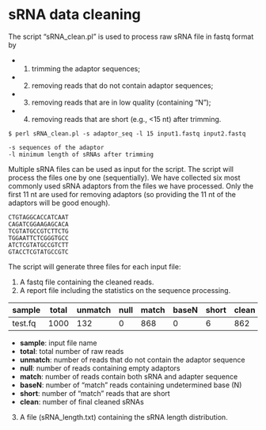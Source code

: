 
sRNA data cleaning 
==================

The script “sRNA_clean.pl” is used to process raw sRNA file in fastq format by
- 1. trimming the adaptor sequences;  
- 2. removing reads that do not contain adaptor sequences;
- 3. removing reads that are in low quality (containing “N”);
- 4. removing reads that are short (e.g., <15 nt) after trimming.

```
$ perl sRNA_clean.pl -s adaptor_seq -l 15 input1.fastq input2.fastq

-s sequences of the adaptor
-l minimum length of sRNAs after trimming
```

Multiple sRNA files can be used as input for the script. The script will process the files one by one (sequentially). We have collected six most commonly used sRNA adaptors from the files we have processed. Only the first 11 nt are used for removing adaptors (so providing the 11 nt of the adaptors will be good enough).

```
CTGTAGGCACCATCAAT
CAGATCGGAAGAGCACA
TCGTATGCCGTCTTCTG
TGGAATTCTCGGGTGCC
ATCTCGTATGCCGTCTT
GTACCTCGTATGCCGTC
```

The script will generate three files for each input file:
1. A fastq file containing the cleaned reads. 
2. A report file including the statistics on the sequence processing.

sample | total | unmatch | null | match | baseN | short | clean
--- | --- | --- | --- | --- | --- | --- | --- 
test.fq | 1000 | 132 | 0 | 868 | 0 | 6 | 862

  - **sample**: input file name
  - **total**: total number of raw reads
  - **unmatch**: number of reads that do not contain the adaptor sequence
  - **null**: number of reads containing empty adaptors
  - **match**: number of reads contain both sRNA and adapter sequence
  - **baseN**: number of “match” reads containing undetermined base (N)
  - **short**: number of “match” reads that are short
  - **clean**: number of final cleaned sRNAs

3. A file (sRNA_length.txt) containing the sRNA length distribution.




